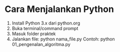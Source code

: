# Cara Menjalankan Python
1. Install Python 3.x dari python.org
2. Buka terminal/command prompt
3. Masuk folder praktek
4. Jalankan file: python nama_file.py
Contoh: python 01_pengenalan_algoritma.py

